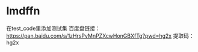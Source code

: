 # lmdffn


在test_code里添加测试集
百度盘链接：https://pan.baidu.com/s/1zHrsPvMnPZXcwHonGBXfTg?pwd=hg2x 
提取码：hg2x
